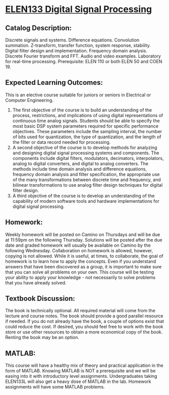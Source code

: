 # [ELEN133 Digital Signal Processing](http://syllabi.engr.scu.edu/rschaffer/ELEN-133-Spring-2016-35245.xml)

## Catalog Description: 
Discrete signals and systems. Difference equations. Convolution summation. Z-transform, transfer function, system response, stability. Digital filter design and implementation. Frequency domain analysis. Discrete Fourier transform and FFT. Audio and video examples. Laboratory for real-time processing. Prerequisite: ELEN 110 or both ELEN 50 and COEN 19.
## Expected Learning Outcomes:
This is an elective course suitable for juniors or seniors in Electrical or Computer Engineering.
1.	The first objective of the course is to build an understanding of the process, restrictions, and implications of using digital representations of continuous time analog signals. Students should be able to specify the most basic DSP system parameters required for specific performance objectives. These parameters include the sampling interval, the number of bits used for quantization, the type of quantization, and the length of the filter or data record needed for processing.		
2.	A second objective of the course is to develop methods for analyzing and designing digital signal processing systems and components. The components include digital filters, modulators, decimators, interpolators, analog to digital converters, and digital to analog converters. The methods include time domain analysis and difference equations, frequency domain analysis and filter specification, the appropriate use of the many transformations between discrete time and frequency, and bilinear transformations to use analog filter design techniques for digital filter design.		
3.	A third objective of the course is to develop an understanding of the capability of modern software tools and hardware implementations for digital signal processing.		
## Homework: 
Weekly homework will be posted on Camino on Thursdays and will be due at 11:59pm on the following Thursday. Solutions will be posted after the due date and graded homework will usually be available on Camino by the following Wednesday. Collaboration on homework is allowed, however, copying is not allowed. While it is useful, at times, to collaborate, the goal of homework is to learn how to apply the concepts. Even if you understand answers that have been discovered as a group, it is important to make sure that you can solve all problems on your own. This course will be testing your ability to apply your knowledge - not necessarily to solve problems that you have already solved.

## Textbook Discussion: 
The book is technically optional. All required material will come from the lecture and course notes. The book should provide a good parallel resource if needed. If you do not already have the book, a couple of options exist that could reduce the cost. If desired, you should feel free to work with the book store or use other resources to obtain a more economical copy of the book. Renting the book may be an option.

## MATLAB: 
This course will have a healthy mix of theory and practical application in the form of MATLAB. Knowing MATLAB is NOT a prerequisite and we will be easing into it with introductory level assignments. Undergraduates taking ELEN133L will also get a heavy dose of MATLAB in the lab. Homework assignments will have some MATLAB problems.